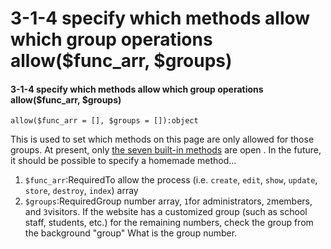 # 3-1-4 specify which methods allow which group operations allow\($func\_arr, $groups\)

#### 3-1-4 specify which methods allow which group operations allow\($func\_arr, $groups\)

```text
allow($func_arr = [], $groups = []):object
```

This is used to set which methods on this page are only allowed for those groups. At present, only [the seven built-in methods](https://xoops.gitbook.io/jill-lazy-framework-api/3.tadmoddata-class/3-2-seven-basic-functions) are open . In the future, it should be possible to specify a homemade method...

1. `$func_arr`:RequiredTo allow the process \(i.e. `create`, `edit`, `show`, `update`, `store`, `destroy`, `index`\) array
2. `$groups`:RequiredGroup number array, `1`for administrators, `2`members, and `3`visitors. If the website has a customized group \(such as school staff, students, etc.\) for the remaining numbers, check the group from the background "group" What is the group number.

